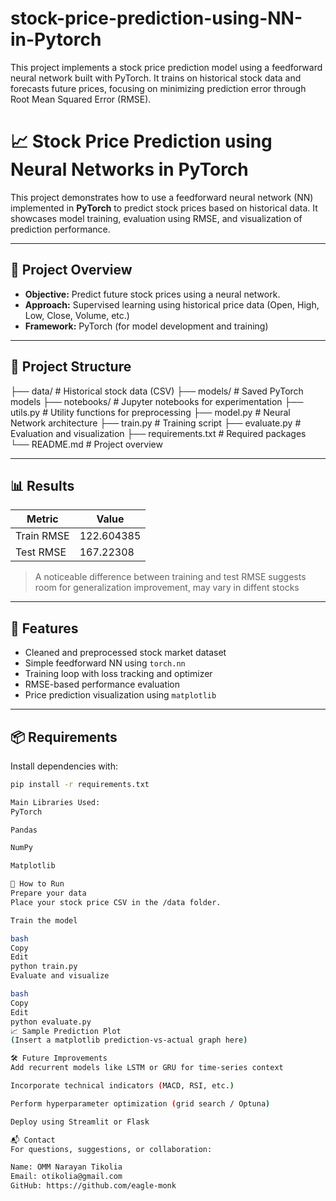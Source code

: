 # stock-price-prediction-using-NN-in-Pytorch
This project implements a stock price prediction model using a feedforward neural network built with PyTorch. It trains on historical stock data and forecasts future prices, focusing on minimizing prediction error through Root Mean Squared Error (RMSE).

# 📈 Stock Price Prediction using Neural Networks in PyTorch

This project demonstrates how to use a feedforward neural network (NN) implemented in **PyTorch** to predict stock prices based on historical data. It showcases model training, evaluation using RMSE, and visualization of prediction performance.

---

## 🔧 Project Overview

- **Objective:** Predict future stock prices using a neural network.
- **Approach:** Supervised learning using historical price data (Open, High, Low, Close, Volume, etc.)
- **Framework:** PyTorch (for model development and training)

---

## 📁 Project Structure

├── data/ # Historical stock data (CSV)
├── models/ # Saved PyTorch models
├── notebooks/ # Jupyter notebooks for experimentation
├── utils.py # Utility functions for preprocessing
├── model.py # Neural Network architecture
├── train.py # Training script
├── evaluate.py # Evaluation and visualization
├── requirements.txt # Required packages
└── README.md # Project overview


---

## 📊 Results

| Metric        | Value      |
|---------------|------------|
| Train RMSE    | 122.604385     | on BAJFINANCE.NS
| Test RMSE     | 167.22308     | on BAJFINANCE.NS

> A noticeable difference between training and test RMSE suggests room for generalization improvement, may vary in diffent stocks

---

## 📌 Features

- Cleaned and preprocessed stock market dataset
- Simple feedforward NN using `torch.nn`
- Training loop with loss tracking and optimizer
- RMSE-based performance evaluation
- Price prediction visualization using `matplotlib`

---

## 📦 Requirements

Install dependencies with:

```bash
pip install -r requirements.txt

Main Libraries Used:
PyTorch

Pandas

NumPy

Matplotlib

🚀 How to Run
Prepare your data
Place your stock price CSV in the /data folder.

Train the model

bash
Copy
Edit
python train.py
Evaluate and visualize

bash
Copy
Edit
python evaluate.py
📈 Sample Prediction Plot
(Insert a matplotlib prediction-vs-actual graph here)

🛠️ Future Improvements
Add recurrent models like LSTM or GRU for time-series context

Incorporate technical indicators (MACD, RSI, etc.)

Perform hyperparameter optimization (grid search / Optuna)

Deploy using Streamlit or Flask

📬 Contact
For questions, suggestions, or collaboration:

Name: OMM Narayan Tikolia
Email: otikolia@gmail.com
GitHub: https://github.com/eagle-monk
